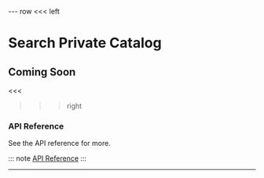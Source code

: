 --- row
<<< left
# Search Private Catalog
## Coming Soon
<<<

>>> right

### API Reference
See the API reference for more.

::: note
[API Reference](api/index.html)
:::

>>>
---
